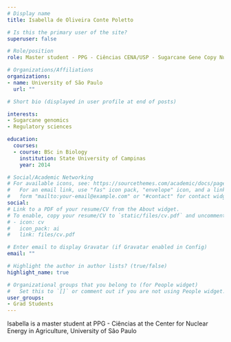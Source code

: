 ```yaml
---
# Display name
title: Isabella de Oliveira Conte Poletto

# Is this the primary user of the site?
superuser: false

# Role/position
role: Master student - PPG - Ciências CENA/USP - Sugarcane Gene Copy Number Analysis

# Organizations/Affiliations
organizations:
- name: University of São Paulo
  url: ""

# Short bio (displayed in user profile at end of posts)

interests:
- Sugarcane genomics
- Regulatory sciences

education:
  courses:
  - course: BSc in Biology
    institution: State University of Campinas
    year: 2014

# Social/Academic Networking
# For available icons, see: https://sourcethemes.com/academic/docs/page-builder/#icons
#   For an email link, use "fas" icon pack, "envelope" icon, and a link in the
#   form "mailto:your-email@example.com" or "#contact" for contact widget.
social:
# Link to a PDF of your resume/CV from the About widget.
# To enable, copy your resume/CV to `static/files/cv.pdf` and uncomment the lines below.
# - icon: cv
#   icon_pack: ai
#   link: files/cv.pdf

# Enter email to display Gravatar (if Gravatar enabled in Config)
email: ""

# Highlight the author in author lists? (true/false)
highlight_name: true

# Organizational groups that you belong to (for People widget)
#   Set this to `[]` or comment out if you are not using People widget.
user_groups:
- Grad Students
---
```


Isabella is a master student at PPG - Ciências at the Center for Nuclear Energy in Agriculture, University of São Paulo
